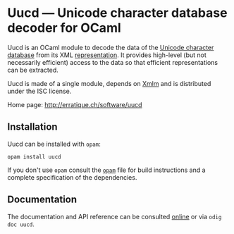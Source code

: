 Uucd — Unicode character database decoder for OCaml
===================================================

Uucd is an OCaml module to decode the data of the [Unicode character 
database][1] from its XML [representation][2]. It provides high-level 
(but not necessarily efficient) access to the data so that efficient 
representations can be extracted.

Uucd is made of a single module, depends on [Xmlm][xmlm] and is distributed
under the ISC license.

[1]: http://www.unicode.org/reports/tr44/
[2]: http://www.unicode.org/reports/tr42/
[xmlm]: http://erratique.ch/software/xmlm 

Home page: <http://erratique.ch/software/uucd>  

## Installation

Uucd can be installed with `opam`:

    opam install uucd

If you don't use `opam` consult the [`opam`](opam) file for build
instructions and a complete specification of the dependencies.

## Documentation

The documentation and API reference can be consulted [online][doc]
or via `odig doc uucd`.

[doc]: http://erratique.ch/software/uucd/doc/
